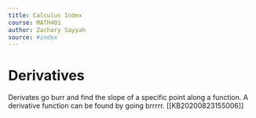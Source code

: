 ```yaml
---
title: Calculus Index
course: MATH401
author: Zachary Sayyah
source: #index
---
```


# Derivatives
Derivates go burr and find the slope of a specific point along a function. A derivative function can be found by going brrrrr.
[[KB20200823155006]]